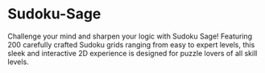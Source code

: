 # Sudoku-Sage
Challenge your mind and sharpen your logic with Sudoku Sage! Featuring 200 carefully crafted Sudoku grids ranging from easy to expert levels, this sleek and interactive 2D experience is designed for puzzle lovers of all skill levels.
